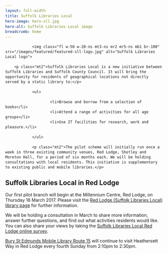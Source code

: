 ```yaml
---
layout: full-width
title: Suffolk Libraries Local
hero-image: hero-sll.jpg
hero-alt: Suffolk Libraries Local image
breadcrumb: home
---
```


<section class="{% include /c/generic-panel.html %}">

				<img class="fl w-50 w-20-ns mt3-ns mr2 mr5-ns mb1 br-100" src="/images/featured/featured-sll-logo.jpg" alt="Suffolk Libraries Local logo">

        <p class="mt2">Suffolk Libraries Local is a new initiative between Suffolk Libraries and Suffolk County Council. It will bring the opportunity for residents of geographical locations not directly served by a static library to:</p>

				<ul>

				 		<li>Browse and borrow from a selection of books</li>
						<li>Attend a range of activities for all age groups</li>
						<li>Use IT facilities for research, work and pleasure.</li>

				</ul>

				<p class="mt2">The pilot scheme will initially run once a week in three existing community venues, Red Lodge, Shotley and Moreton Hall, for a period of six months each. We will be holding consultations with local residents. This initiative is supplementary to existing public and mobile libraries.</p>

</section>

<h2>Suffolk Libraries Local in Red Lodge</h2>

<p>Our first pilot branch will begin at the Millennium Centre, Red Lodge, on Thursday 16 March 2017. Please visit the <a href="/libraries/red-lodge/">Red Lodge (Suffolk Libraries Local) library page</a> for further information.</p>

<p>We will be holding a consultation in March to share more information, answer further questions, and find out what activities residents would like. You can also share your views by taking the <a href="https://www.surveymonkey.com/r/SLLRedLodge">Suffolk Libraries Local Red Lodge online survey</a>.</p>

<p><a href="/mobiles-home/bury-st-edmunds-mobile-library-route-15/">Bury St Edmunds Mobile Library Route 15</a> will continue to visit Heathersett Way in Red Lodge every fourth Sunday from 2:10pm to 2:30pm.</p>
